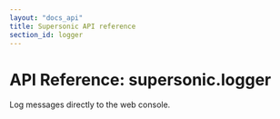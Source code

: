 ```yaml
---
layout: "docs_api"
title: Supersonic API reference
section_id: logger
---
```


# API Reference: supersonic.logger

Log messages directly to the web console.